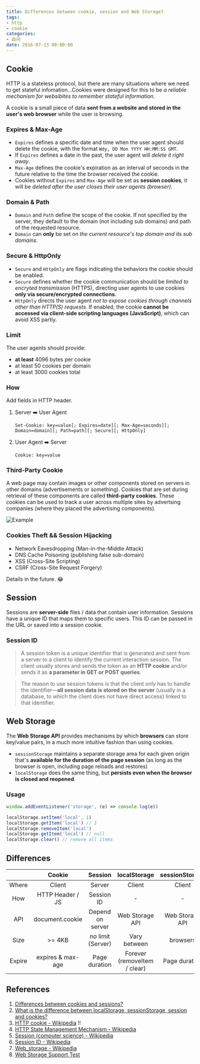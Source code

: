 ```yaml
---
title: Differences between cookie, session and Web Storage?
tags:
- http
- cookie
categories:
- 自问
date: 2016-07-13 00:00:00
---
```


## Cookie

HTTP is a stateless protocol, but there are many situations where we need to get stateful infomation...Cookies were designed for this to be *a reliable mechanism for websibites to remember stateful information*.

A cookie is a small piece of data **sent from a website and stored in the user's web browser** while the user is browsing.

<!-- more -->

### Expires & Max-Age

* `Expires` defines a specific date and time when the user agent should delete the cookie, with the format `Wdy, DD Mon YYYY HH:MM:SS GMT`.
* If `Expires` defines a date in the past, the user agent will *delete it right away*.
* `Max-Age` defines the cookie's expiration as an interval of seconds in the future relative to the time the browser received the cookie.
* Cookies without `Expires` and `Max-Age` will be set as **session cookies**, it will be *deleted after the user closes their user agents (browser)*.

### Domain & Path

* `Domain` and `Path` define the scope of the cookie. If not specified by the server, they default to the domain (not including sub domains) and path of the requested resource.
* `Domain` can **only** be set on *the current resource's top domain and its sub domains*.

### Secure & HttpOnly

* `Secure` and `HttpOnly` are flags indicating the behaviors the cookie should be enabled.
* `Secure` defines whether the cookie communication should be *limited to encryted transmission* (HTTPS), directing user agents to use cookies **only via secure/encrypted connections**.
* `HttpOnly` directs the user agent *not to expose cookies through channels other than HTTP(S) requests*. If enabled, the cookie **cannot be accessed via client-side scripting languages (JavaScript)**, which can avoid XSS partly.

### Limit

The user agents should provide:

* **at least** 4096 bytes per cookie
* at least 50 cookies per domain
* at least 3000 cookies total

### How

Add fields in HTTP header.

1. Server :arrow_right: User Agent

    ```bnf
    Set-Cookie: key=value[; Expires=date][; Max-Age=seconds][; Domain=domain][; Path=path][; Secure][; HttpOnly]
    ```

2. User Agent :arrow_right: Server

    ```bnf
    Cookie: key=value
    ```

### Third-Party Cookie

A web page may contain images or other components stored on servers in other domains (advertisements or something). Cookies that are set during retrieval of these components are called **third-party cookies**. These cookies can be used to track a user across multiple sites by advertsing companies (where they placed the advertising components).

![Example](https://upload.wikimedia.org/wikipedia/commons/0/0b/Third_party_cookie.png)

### Cookies Theft && Session Hijacking

* Network Eavesdropping (Man-in-the-Middle Attack)
* DNS Cache Poisoning (publishing false sub-domain)
* XSS (Cross-Site Scripting)
* CSRF (Cross-Site Request Forgery)

Details in the future. :joy:

## Session

Sessions are **server-side** files / data that contain user information. Sessions have a unique ID that maps them to specific users. This ID can be passed in the URL or saved into a session cookie.

### Session ID

> A session token is a unique identifier that is generated and sent from a server to a client to identify the current interaction session. The client usually stores and sends the token as an **HTTP cookie** and/or sends it as **a parameter in GET or POST queries**.

> The reason to use session tokens is that the client only has to handle the identifier—**all session data is stored on the server** (usually in a database, to which the client does not have direct access) linked to that identifier.

## Web Storage

The **Web Storage API** provides mechanisms by which **browsers** can store key/value pairs, in a much more intuitive fashion than using cookies.

* `sessionStorage` maintains a separate storage area for each given origin that's **available for the duration of the page session** (as long as the browser is open, including page reloads and restores)
* `localStorage` does the same thing, but **persists even when the browser is closed and reopened**.

### Usage

```javascript
window.addEventListener('storage', (e) => console.log(e))

localStorage.setItem('local', 1)
localStorage.getItem('local') // 1
localStorage.removeItem('local')
localStorage.getItem('local') // null
localStorage.clear() // remove all items
```

## Differences

| | Cookie | Session | localStorage | sessionStorage |
|:-:|:-:|:-:|:-:|:-:|
| Where | Client | Server | Client | Client |
| How | HTTP Header / JS | Session ID | - | - |
| API | document.cookie | Depend on server | Web Storage API | Web Storage API |
| Size | >= 4KB | no limit (Server) | Vary between | browsers |
| Expire | expires & max-age | Page duration | Forever (removeItem / clear) | Page duration |

## References

1. [Differences between cookies and sessions?](https://stackoverflow.com/questions/359434/differences-between-cookies-and-sessions)
2. [What is the difference between localStorage, sessionStorage, session and cookies?](https://stackoverflow.com/questions/19867599/what-is-the-difference-between-localstorage-sessionstorage-session-and-cookies)
3. [HTTP cookie - Wikipedia](https://en.wikipedia.org/wiki/HTTP_cookie) :bangbang:
4. [HTTP State Management Mechanism - Wikipedia](https://tools.ietf.org/html/rfc6265)
5. [Session (computer science) - Wikipedia](https://en.wikipedia.org/wiki/Session_&lpar;computer_science&rpar;#HTTP_session_token)
6. [Session ID - Wikipedia](https://en.wikipedia.org/wiki/Session_ID)
7. [Web_storage - Wikipedia](https://en.wikipedia.org/wiki/Web_storage#Storage_size)
8. [Web Storage Support Test](http://dev-test.nemikor.com/web-storage/support-test/)
